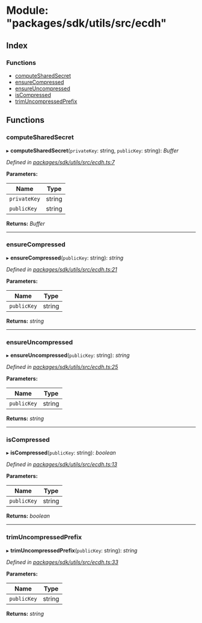 # Module: "packages/sdk/utils/src/ecdh"

## Index

### Functions

* [computeSharedSecret](_packages_sdk_utils_src_ecdh_.md#computesharedsecret)
* [ensureCompressed](_packages_sdk_utils_src_ecdh_.md#ensurecompressed)
* [ensureUncompressed](_packages_sdk_utils_src_ecdh_.md#ensureuncompressed)
* [isCompressed](_packages_sdk_utils_src_ecdh_.md#iscompressed)
* [trimUncompressedPrefix](_packages_sdk_utils_src_ecdh_.md#trimuncompressedprefix)

## Functions

###  computeSharedSecret

▸ **computeSharedSecret**(`privateKey`: string, `publicKey`: string): *Buffer*

*Defined in [packages/sdk/utils/src/ecdh.ts:7](https://github.com/spruceid/celo-monorepo/blob/master/packages/sdk/utils/src/ecdh.ts#L7)*

**Parameters:**

Name | Type |
------ | ------ |
`privateKey` | string |
`publicKey` | string |

**Returns:** *Buffer*

___

###  ensureCompressed

▸ **ensureCompressed**(`publicKey`: string): *string*

*Defined in [packages/sdk/utils/src/ecdh.ts:21](https://github.com/spruceid/celo-monorepo/blob/master/packages/sdk/utils/src/ecdh.ts#L21)*

**Parameters:**

Name | Type |
------ | ------ |
`publicKey` | string |

**Returns:** *string*

___

###  ensureUncompressed

▸ **ensureUncompressed**(`publicKey`: string): *string*

*Defined in [packages/sdk/utils/src/ecdh.ts:25](https://github.com/spruceid/celo-monorepo/blob/master/packages/sdk/utils/src/ecdh.ts#L25)*

**Parameters:**

Name | Type |
------ | ------ |
`publicKey` | string |

**Returns:** *string*

___

###  isCompressed

▸ **isCompressed**(`publicKey`: string): *boolean*

*Defined in [packages/sdk/utils/src/ecdh.ts:13](https://github.com/spruceid/celo-monorepo/blob/master/packages/sdk/utils/src/ecdh.ts#L13)*

**Parameters:**

Name | Type |
------ | ------ |
`publicKey` | string |

**Returns:** *boolean*

___

###  trimUncompressedPrefix

▸ **trimUncompressedPrefix**(`publicKey`: string): *string*

*Defined in [packages/sdk/utils/src/ecdh.ts:33](https://github.com/spruceid/celo-monorepo/blob/master/packages/sdk/utils/src/ecdh.ts#L33)*

**Parameters:**

Name | Type |
------ | ------ |
`publicKey` | string |

**Returns:** *string*
